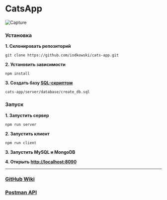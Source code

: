 # CatsApp

![Capture](https://user-images.githubusercontent.com/45100318/57574831-e5009a00-7448-11e9-9d30-8b3b8c907f26.PNG)

### Установка
**1. Склонировать репозиторий**
```
git clone https://github.com/iodkowski/cats-app.git
```
**2. Установить зависимости**
```
npm install
```
**3. Создать базу [SQL-скриптом](https://github.com/iodkowski/cats-app/blob/master/server/database/create_db.sql)**
```
cats-app/server/database/create_db.sql
```
### Запуск
**1. Запустить сервер**
```
npm run server
```
**2. Запустить клиент**
```
npm run client
```
**3. Запустить MySQL и MongoDB**

**4. Открыть [http://localhost:8090](http://localhost:8090)**

***

### [GitHub Wiki](https://github.com/iodkowski/cats-app/wiki)

### [Postman API](https://documenter.getpostman.com/view/7503489/S1LySmQ5)
